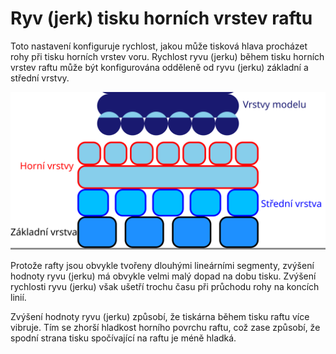 Ryv (jerk) tisku horních vrstev raftu
====
Toto nastavení konfiguruje rychlost, jakou může tisková hlava procházet rohy při tisku horních vrstev voru. Rychlost ryvu (jerku) během tisku horních vrstev raftu může být konfigurována odděleně od ryvu (jerku) základní a střední vrstvy.

![Kde jsou umístěny horní vrstvy raftu](../images/raft_dimensions_simplified_cs.svg)

Protože rafty jsou obvykle tvořeny dlouhými lineárními segmenty, zvýšení hodnoty ryvu (jerku) má obvykle velmi malý dopad na dobu tisku. Zvýšení rychlosti ryvu (jerku) však ušetří trochu času při průchodu rohy na koncích linií.

Zvýšení hodnoty ryvu (jerku) způsobí, že tiskárna během tisku raftu více vibruje. Tím se zhorší hladkost horního povrchu raftu, což zase způsobí, že spodní strana tisku spočívající na raftu je méně hladká.
